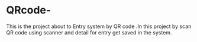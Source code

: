 # QRcode-
This is the project about to Entry system by QR code .In this project by scan QR code using scanner and detail for entry get saved in the system.
